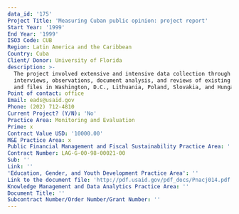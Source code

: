 ```yaml
---
data_id: '175'
Project Title: 'Measuring Cuban public opinion: project report'
Start Year: '1999'
End Year: '1999'
ISO3 Code: CUB
Region: Latin America and the Caribbean
Country: Cuba
Client/ Donor: University of Florida
description: >-
  The project involved extensive and intensive data collection through on-site
  interviews, observations, document analysis, and reviews of existing records
  and files in Washington, D.C., Lithuania, Poland, Slovakia, and Hungary.
Point of contact: office
Email: eads@usaid.gov
Phone: (202) 712-4810
Current Project? (Y/N): 'No'
Practice Area: Monitoring and Evaluation
Prime: x
Contract Value USD: '10000.00'
M&E Practice Area: x
Public Financial Management and Fiscal Sustainability Practice Area: ''
Contract Number: LAG-G-00-98-00021-00
Sub: ''
Link: ''
'Education, Gender, and Youth Development Practice Area': ''
Link to the document file: 'http://pdf.usaid.gov/pdf_docs/Pnacj014.pdf'
Knowledge Management and Data Analytics Practice Area: ''
Document Title: ''
Subcontract Number/Order Number/Grant Number: ''
---
```

